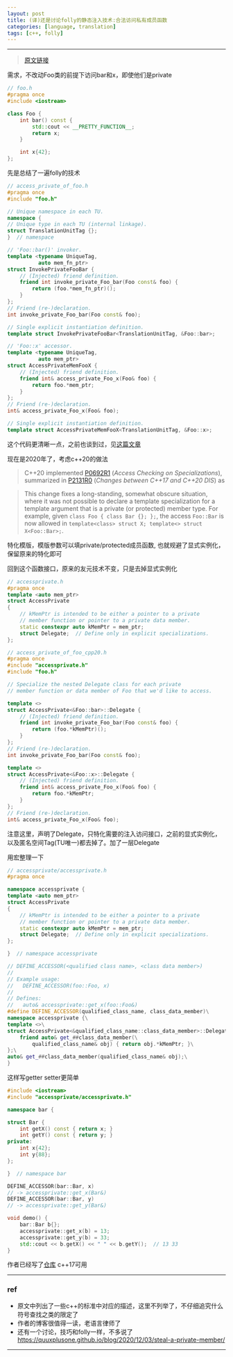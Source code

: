```yaml
---
layout: post
title: (译)还是讨论folly的静态注入技术:合法访问私有成员函数
categories: [language, translation]
tags: [c++, folly]
---
```



---

>  [原文链接](https://dfrib.github.io/a-foliage-of-folly/)



需求，不改动Foo类的前提下访问bar和x，即使他们是private

```c++
// foo.h
#pragma once
#include <iostream>

class Foo {
    int bar() const {
        std::cout << __PRETTY_FUNCTION__;
        return x;
    }

    int x{42};
};
```



先是总结了一遍folly的技术

```c++
// access_private_of_foo.h
#pragma once
#include "foo.h"

// Unique namespace in each TU.
namespace {
// Unique type in each TU (internal linkage).
struct TranslationUnitTag {};
}  // namespace

// 'Foo::bar()' invoker.
template <typename UniqueTag,
          auto mem_fn_ptr>
struct InvokePrivateFooBar {
    // (Injected) friend definition.
    friend int invoke_private_Foo_bar(Foo const& foo) {
        return (foo.*mem_fn_ptr)();
    }
};
// Friend (re-)declaration.
int invoke_private_Foo_bar(Foo const& foo);

// Single explicit instantiation definition.
template struct InvokePrivateFooBar<TranslationUnitTag, &Foo::bar>;

// 'Foo::x' accessor.
template <typename UniqueTag,
          auto mem_ptr>
struct AccessPrivateMemFooX {
    // (Injected) friend definition.
    friend int& access_private_Foo_x(Foo& foo) {
        return foo.*mem_ptr;
    }
};
// Friend (re-)declaration.
int& access_private_Foo_x(Foo& foo);

// Single explicit instantiation definition.
template struct AccessPrivateMemFooX<TranslationUnitTag, &Foo::x>;
```

这个代码更清晰一点，之前也谈到过，见[这篇文章](https://wanghenshui.github.io/2020/04/28/profiting-from-the-folly-of-others.html)

现在是2020年了，考虑c++20的做法

> C++20 implemented [P0692R1](http://open-std.org/JTC1/SC22/WG21/docs/papers/2017/p0692r1.html) (*Access Checking on Specializations*), summarized in [P2131R0](http://www.open-std.org/jtc1/sc22/wg21/docs/papers/2020/p2131r0.html) (*Changes between C++17 and C++20 DIS*) as



> This change fixes a long-standing, somewhat obscure situation, where it  was not possible to declare a template specialization for a template  argument that is a private (or protected) member type. For example,  given `class Foo { class Bar {}; };`, the access `Foo::Bar` is now allowed in `template<class> struct X; template<> struct X<Foo::Bar>;`.



特化模版，模版参数可以填private/protected成员函数, 也就规避了显式实例化，保留原来的特化即可

回到这个函数接口，原来的友元技术不变，只是去掉显式实例化

```c++
// accessprivate.h
#pragma once
template <auto mem_ptr>
struct AccessPrivate
{
    // kMemPtr is intended to be either a pointer to a private
    // member function or pointer to a private data member.
    static constexpr auto kMemPtr = mem_ptr;
    struct Delegate;  // Define only in explicit specializations.
};
```

```c++
// access_private_of_foo_cpp20.h
#pragma once
#include "accessprivate.h"
#include "foo.h"

// Specialize the nested Delegate class for each private
// member function or data member of Foo that we'd like to access.

template <>
struct AccessPrivate<&Foo::bar>::Delegate {
    // (Injected) friend definition.
    friend int invoke_private_Foo_bar(Foo const& foo) {
        return (foo.*kMemPtr)();
    }
};
// Friend (re-)declaration.
int invoke_private_Foo_bar(Foo const& foo);

template <>
struct AccessPrivate<&Foo::x>::Delegate {
    // (Injected) friend definition.
    friend int& access_private_Foo_x(Foo& foo) {
        return foo.*kMemPtr;
    }
};
// Friend (re-)declaration.
int& access_private_Foo_x(Foo& foo);
```



注意这里，声明了Delegate，只特化需要的注入访问接口，之前的显式实例化，以及匿名空间Tag(TU唯一)都去掉了。加了一层Delegate



用宏整理一下



```c++
// accessprivate/accessprivate.h
#pragma once

namespace accessprivate {
template <auto mem_ptr>
struct AccessPrivate
{
    // kMemPtr is intended to be either a pointer to a private
    // member function or pointer to a private data member.
    static constexpr auto kMemPtr = mem_ptr;
    struct Delegate;  // Define only in explicit specializations.
};

}  // namespace accessprivate

// DEFINE_ACCESSOR(<qualified class name>, <class data member>)
//
// Example usage:
//   DEFINE_ACCESSOR(foo::Foo, x)
//
// Defines:
//   auto& accessprivate::get_x(foo::Foo&)
#define DEFINE_ACCESSOR(qualified_class_name, class_data_member)\
namespace accessprivate {\
template <>\
struct AccessPrivate<&qualified_class_name::class_data_member>::Delegate {\
    friend auto& get_##class_data_member(\
        qualified_class_name& obj) { return obj.*kMemPtr; }\
};\
auto& get_##class_data_member(qualified_class_name& obj);\
}
```



这样写getter setter更简单

```c++
#include <iostream>
#include "accessprivate/accessprivate.h"

namespace bar {

struct Bar {
    int getX() const { return x; }
    int getY() const { return y; }
private:
    int x{42};
    int y{88};
};

}  // namespace bar

DEFINE_ACCESSOR(bar::Bar, x)
// -> accessprivate::get_x(Bar&)
DEFINE_ACCESSOR(bar::Bar, y)
// -> accessprivate::get_y(Bar&)

void demo() {
    bar::Bar b{};
    accessprivate::get_x(b) = 13;
    accessprivate::get_y(b) = 33;
    std::cout << b.getX() << " " << b.getY();  // 13 33
}
```



作者已经写了[仓库](https://github.com/dfrib/accessprivate) c++17可用

---

### ref

- 原文中列出了一些c++的标准中对应的描述，这里不列举了，不仔细追究什么符号查找之类的限定了
- 作者的博客很值得一读，老语言律师了
- 还有一个讨论，技巧和folly一样，不多说了 https://quuxplusone.github.io/blog/2020/12/03/steal-a-private-member/


---

